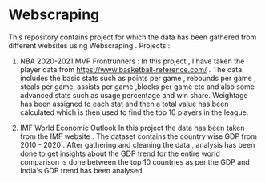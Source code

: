 # Webscraping
This repository contains project for which the data has been gathered from different websites using Webscraping . 
Projects :
1. NBA 2020-2021 MVP Frontrunners : 
In this project , I have taken the player data from https://www.basketball-reference.com/ . The data includes the basic stats such as points per game , rebounds per game , steals per game, assists per game ,blocks per game etc and also some advanced stats such as usage percentage and win share. Weightage has been assigned to each stat and then a total value has been calculated which is then used to find the top 10 players in the league.

2. IMF World Economic Outlook
In this project the data has been taken from the IMF website . The dataset contains the country wise GDP from 2010 - 2020 . After gathering and cleaning the data , analysis has been done to get insights about the GDP trend for the entire world , comparison is done between the top 10 countries as per the GDP and India's GDP trend has been analysed.